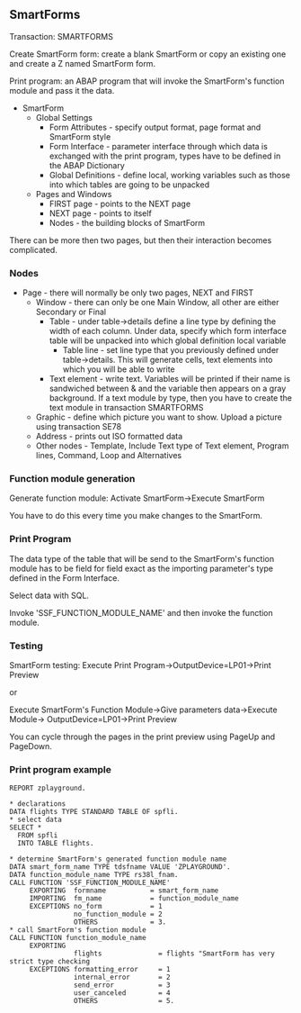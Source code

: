 ## SmartForms

Transaction: SMARTFORMS

Create SmartForm form: create a blank SmartForm or copy an existing one and
create a Z named SmartForm form.

Print program: an ABAP program that will invoke the SmartForm's function module
and pass it the data.

- SmartForm
  - Global Settings
    - Form Attributes - specify output format, page format and SmartForm style
    - Form Interface - parameter interface through which data is exchanged with
the print program, types have to be defined in the ABAP Dictionary 
    - Global Definitions - define local, working variables such as those into
which tables are going to be unpacked
  - Pages and Windows
    - FIRST page - points to the NEXT page
    - NEXT page - points to itself
    - Nodes - the building blocks of SmartForm

There can be more then two pages, but then their interaction becomes complicated.

### Nodes

- Page - there will normally be only two pages, NEXT and FIRST
  - Window - there can only be one Main Window, all other are either Secondary
or Final
    - Table - under table->details define a line type by defining the width of
each column. Under data, specify which form interface table will be unpacked into
which global definition local variable 
      - Table line - set line type that you previously defined under
table->details. This will generate cells, text elements into which you will be
able to write
    - Text element - write text. Variables will be printed if their name is
sandwiched between & and the variable then appears on a gray background. If a
text module by type, then you have to create the text module in transaction
SMARTFORMS
  - Graphic - define which picture you want to show. Upload a picture using
transaction SE78
  - Address - prints out ISO formatted data
  - Other nodes - Template, Include Text type of Text element, Program lines,
Command, Loop and Alternatives

### Function module generation

Generate function module: Activate SmartForm->Execute SmartForm

You have to do this every time you make changes to the SmartForm.

### Print Program

The data type of the table that will be send to the SmartForm's function module
has to be field for field exact as the importing parameter's type defined in the
Form Interface.

Select data with SQL.

Invoke 'SSF_FUNCTION_MODULE_NAME' and then invoke the function module.

### Testing

SmartForm testing: Execute Print Program->OutputDevice=LP01->Print Preview

or

Execute SmartForm's Function Module->Give parameters data->Execute Module->
OutputDevice=LP01->Print Preview

You can cycle through the pages in the print preview using PageUp and PageDown.

### Print program example

```abap
REPORT zplayground.

* declarations
DATA flights TYPE STANDARD TABLE OF spfli.
* select data
SELECT *
  FROM spfli
  INTO TABLE flights.
  
* determine SmartForm's generated function module name
DATA smart_form_name TYPE tdsfname VALUE 'ZPLAYGROUND'.
DATA function_module_name TYPE rs38l_fnam.
CALL FUNCTION 'SSF_FUNCTION_MODULE_NAME'
     EXPORTING  formname           = smart_form_name
     IMPORTING  fm_name            = function_module_name
     EXCEPTIONS no_form            = 1
                no_function_module = 2
                OTHERS             = 3.
* call SmartForm's function module
CALL FUNCTION function_module_name
     EXPORTING
                flights              = flights "SmartForm has very strict type checking
     EXCEPTIONS formatting_error     = 1
                internal_error       = 2
                send_error           = 3
                user_canceled        = 4
                OTHERS               = 5.
```
